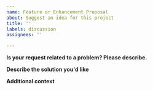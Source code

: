 ```yaml
---
name: Feature or Enhancement Proposal
about: Suggest an idea for this project
title: ''
labels: discussion
assignees: ''

---
```


**Is your request related to a problem? Please describe.**
<!-- A clear and concise description of what the problem is. Ex. I'm always frustrated when [...] -->

**Describe the solution you'd like**
<!-- A clear and concise description of what you would like to see. -->

**Additional context**
<!-- Add any other context about the request here. -->
